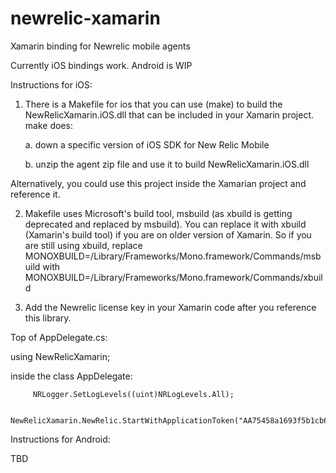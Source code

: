 # newrelic-xamarin
Xamarin binding for Newrelic mobile agents

Currently iOS bindings work. Android is WIP


Instructions for iOS:

1. There is a Makefile for ios that you can use (make) to build the NewRelicXamarin.iOS.dll that can be included in your Xamarin project. make does:

	a. down a specific version of iOS SDK for New Relic Mobile

	b. unzip the agent zip file and use it to build NewRelicXamarin.iOS.dll

Alternatively, you could use this project inside the Xamarian project and reference it.

2. Makefile uses Microsoft's build tool, msbuild (as xbuild is getting deprecated and replaced by msbuild). You can replace it with xbuild (Xamarin's build tool) if you are on older version of Xamarin.
So if you are still using xbuild, replace
	MONOXBUILD=/Library/Frameworks/Mono.framework/Commands/msbuild
with
	MONOXBUILD=/Library/Frameworks/Mono.framework/Commands/xbuild

3. Add the Newrelic license key in your Xamarin code after you reference this library.

Top of AppDelegate.cs: 

using NewRelicXamarin;


inside the class AppDelegate:

         NRLogger.SetLogLevels((uint)NRLogLevels.All);

         NewRelicXamarin.NewRelic.StartWithApplicationToken("AA75458a1693f5b1cb65232b55ac732d286389bxyz");





Instructions for Android:

TBD
